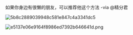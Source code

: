 如果你身边有很懒的朋友，可以推荐他这个方法 -via @精分君

![5b8c2889039948c581e847c4a3341dc5](https://wxlzmt.github.io/cdn1/ext/qw/groups/10001/5b8c2889039948c581e847c4a3341dc5.png)

![e5137e06e9164f8986ed7392b646641d.png](https://wxlzmt.github.io/cdn1/ext/qw/groups/10001/e5137e06e9164f8986ed7392b646641d.png)
